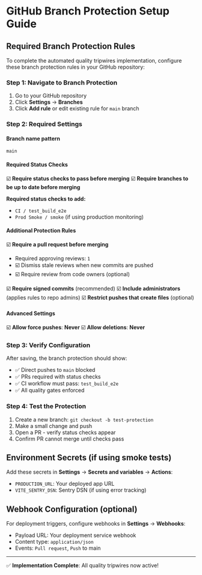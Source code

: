 # GitHub Branch Protection Setup Guide

## Required Branch Protection Rules

To complete the automated quality tripwires implementation, configure these branch protection rules in your GitHub repository:

### Step 1: Navigate to Branch Protection
1. Go to your GitHub repository
2. Click **Settings** → **Branches**
3. Click **Add rule** or edit existing rule for `main` branch

### Step 2: Required Settings

#### Branch name pattern
```
main
```

#### Required Status Checks
☑️ **Require status checks to pass before merging**
☑️ **Require branches to be up to date before merging**

**Required status checks to add:**
- `CI / test_build_e2e`
- `Prod Smoke / smoke` (if using production monitoring)

#### Additional Protection Rules
☑️ **Require a pull request before merging**
- Required approving reviews: `1`
- ☑️ Dismiss stale reviews when new commits are pushed
- ☑️ Require review from code owners (optional)

☑️ **Require signed commits** (recommended)
☑️ **Include administrators** (applies rules to repo admins)
☑️ **Restrict pushes that create files** (optional)

#### Advanced Settings
☑️ **Allow force pushes**: **Never**
☑️ **Allow deletions**: **Never**

### Step 3: Verify Configuration

After saving, the branch protection should show:
- ✅ Direct pushes to `main` blocked
- ✅ PRs required with status checks
- ✅ CI workflow must pass: `test_build_e2e`
- ✅ All quality gates enforced

### Step 4: Test the Protection

1. Create a new branch: `git checkout -b test-protection`
2. Make a small change and push
3. Open a PR - verify status checks appear
4. Confirm PR cannot merge until checks pass

## Environment Secrets (if using smoke tests)

Add these secrets in **Settings** → **Secrets and variables** → **Actions**:

- `PRODUCTION_URL`: Your deployed app URL
- `VITE_SENTRY_DSN`: Sentry DSN (if using error tracking)

## Webhook Configuration (optional)

For deployment triggers, configure webhooks in **Settings** → **Webhooks**:
- Payload URL: Your deployment service webhook
- Content type: `application/json`
- Events: `Pull request`, `Push` to main

---

✅ **Implementation Complete**: All quality tripwires now active!